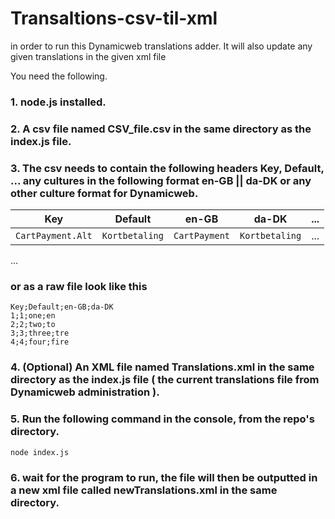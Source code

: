 # Transaltions-csv-til-xml

in order to run this Dynamicweb translations adder. It will also update any given translations in the given xml file

You need the following.

### 1. node.js installed.
### 2. A csv file named CSV_file.csv in the same directory as the index.js file.
### 3. The csv needs to contain the following headers Key, Default, ... any cultures in the following format en-GB || da-DK or any other culture format for Dynamicweb.
| Key              | Default        | en-GB         | da-DK         | ... |
| -----------------| ---------------| --------------| ------------- | --- |
| `CartPayment.Alt`| `Kortbetaling` | `CartPayment` | `Kortbetaling`| ... |
...
### or as a raw file look like this
```
Key;Default;en-GB;da-DK
1;1;one;en
2;2;two;to
3;3;three;tre
4;4;four;fire
```
### 4. (Optional) An XML file named Translations.xml in the same directory as the index.js file ( the current translations file from Dynamicweb administration ).
### 5. Run the following command in the console, from the repo's directory.

```
node index.js
```
### 6. wait for the program to run, the file will then be outputted in a new xml file called newTranslations.xml in the same directory.